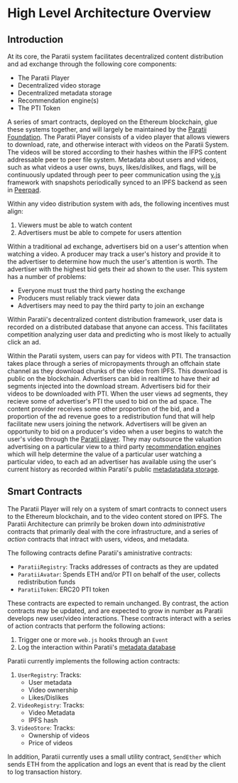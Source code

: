 # High Level Architecture Overview
## Introduction
At its core, the Paratii system facilitates decentralized content distribution and ad exchange through the following core components:
- The Paratii Player
- Decentralized video storage
- Decentralized metadata storage
- Recommendation engine(s)
- The PTI Token

A series of smart contracts, deployed on the Ethereum blockchain, glue these systems together, and will largely be maintained by the [Paratii Foundation](../Paratii-Foundation.md). The Paratii Player consists of a video player that allows viewers to download, rate, and otherwise interact with videos on the Paratii System. The videos will be stored according to their hashes within the IFPS content addressable peer to peer file system. Metadata about users and videos, such as what videos a user owns, buys, likes/dislikes, and flags, will be continuously updated through peer to peer communication using the [y.js](http://y-js.org/) framework with snapshots periodically synced to an IPFS backend as seen in [Peerpad](https://peerpad.net/). 

Within any video distribution system with ads, the following incentives must align:
1. Viewers must be able to watch content
2. Advertisers must be able to compete for users attention

Within a traditional ad exchange, advertisers bid on a user's attention when watching a video. A producer may track a user's history and provide it to the advertiser to determine how much the user's attention is worth. The advertiser with the highest bid gets their ad shown to the user. This system has a number of problems:

- Everyone must trust the third party hosting the exchange
- Producers must reliably track viewer data
- Advertisers may need to pay the third party to join an exchange

Within Paratii's decentralized content distribution framework, user data is recorded on a distributed database that anyone can access. This facilitates competition analyzing user data and predicting who is most likely to actually click an ad.

Within the Paratii system, users can pay for videos with PTI. The transaction takes place through a series of micropayments through an offchain state channel as they download chunks of the video from IPFS. This download is public on the blockchain. Advertisers can bid in realtime to have their ad segments injected into the download stream. Advertisers bid for their videos to be downloaded with PTI. When the user views ad segments, they recieve some of advertiser's PTI the used to bid on the ad space. The content provider receives some other proportion of the bid, and a proportion of the ad revenue goes to a redistribution fund that will help facilitate new users joining the network. Advertisers will be given an opportunity to bid on a producer's video when a user begins to watch the user's video through the [Paratii player](../Paratii-Player.md). They may outsource the valuation advertising on a particular view to a third party [recommendation engines](../Recommendation-Engine.md) which will help determine the value of a particular user watching a particular video, to each ad an advertiser has available using the user's current history as recorded within Paratii's public [metadatadata storage](../The-Paratii-Protocol/Metadata-Storage.md).

## Smart Contracts
The Paratii Player will rely on a system of smart contracts to connect users to the Ethereum blockchain, and to the video content stored on IPFS. The Paratii Architecture can primrily be broken down into *administrative* contracts that primarily deal with the core infrastructure, and a series of *action* contracts that intract with users, videos, and metadata.

The following contracts define Paratii's aministrative contracts:
- `ParatiiRegistry`: Tracks addresses of contracts as they are updated
- `ParatiiAvatar`: Spends ETH and/or PTI on behalf of the user, collects redistribution funds
- `ParatiiToken`: ERC20 PTI token

These contracts are expected to remain unchanged. By contrast, the action contracts may be updated, and are expected to grow in number as Paratii develops new user/video interactions. These contracts interact with a series of action contracts that perform the following actions:
1. Trigger one or more `web.js` hooks through an `Event`
2. Log the interaction within Paratii's [metadata database](../Paratii-Protocol/Metadata-Storage.md)

Paratii currently implements the following action contracts:
1. `UserRegistry`: Tracks:
    - User metadata
    - Video ownership
    - Likes/Dislikes
2. `VideoRegistry`: Tracks:
    - Video Metadata
    - IPFS hash
3. `VideoStore`: Tracks:
    - Ownership of videos
    - Price of videos

In addition, Paratii currently uses a small utility contract, `SendEther` which sends ETH from the application and logs an event that is read by the client to log transaction history.
